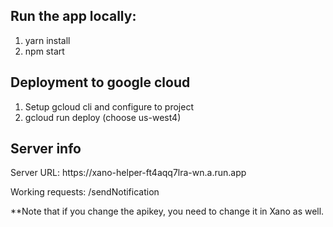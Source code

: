 <h2>Run the app locally: </h2>

1. yarn install
2. npm start

<h2>Deployment to google cloud</h2>

1. Setup gcloud cli and configure to project
2. gcloud run deploy (choose us-west4)

<h2>Server info</h2>
Server URL:
https://xano-helper-ft4aqq7lra-wn.a.run.app

Working requests:
/sendNotification

**Note that if you change the apikey, you need to change it in Xano as well.